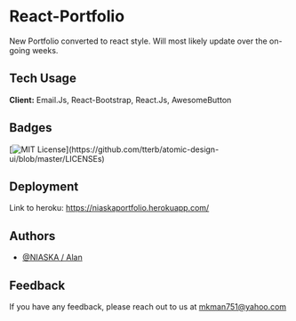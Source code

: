 # React-Portfolio

New Portfolio converted to react style. Will most likely update over the on-going weeks. 
    
## Tech Usage

**Client:** Email.Js, React-Bootstrap, React.Js, AwesomeButton

  
## Badges
[![MIT License](https://img.shields.io/apm/l/atomic-design-ui.svg?)](https://github.com/tterb/atomic-design-ui/blob/master/LICENSEs)

  
## Deployment

Link to heroku: https://niaskaportfolio.herokuapp.com/

  
  
## Authors

- [@NIASKA / Alan](https://github.com/NIASKAA)

  
## Feedback

If you have any feedback, please reach out to us at mkman751@yahoo.com
